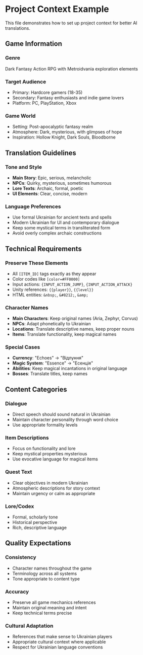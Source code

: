 # Project Context Example

This file demonstrates how to set up project context for better AI translations.

## Game Information

### Genre
Dark Fantasy Action RPG with Metroidvania exploration elements

### Target Audience
- Primary: Hardcore gamers (18-35)
- Secondary: Fantasy enthusiasts and indie game lovers
- Platform: PC, PlayStation, Xbox

### Game World
- Setting: Post-apocalyptic fantasy realm
- Atmosphere: Dark, mysterious, with glimpses of hope
- Inspiration: Hollow Knight, Dark Souls, Bloodborne

## Translation Guidelines

### Tone and Style
- **Main Story**: Epic, serious, melancholic
- **NPCs**: Quirky, mysterious, sometimes humorous
- **Lore Texts**: Archaic, formal, poetic
- **UI Elements**: Clear, concise, modern

### Language Preferences
- Use formal Ukrainian for ancient texts and spells
- Modern Ukrainian for UI and contemporary dialogue
- Keep some mystical terms in transliterated form
- Avoid overly complex archaic constructions

## Technical Requirements

### Preserve These Elements
- All `[ITEM_ID]` tags exactly as they appear
- Color codes like `[color=#FF0000]`
- Input actions: `{INPUT_ACTION_JUMP}`, `{INPUT_ACTION_ATTACK}`
- Unity references: `{{player}}`, `{{level}}`
- HTML entities: `&nbsp;`, `&#8212;`, `&amp;`

### Character Names
- **Main Characters**: Keep original names (Aria, Zephyr, Corvus)
- **NPCs**: Adapt phonetically to Ukrainian
- **Locations**: Translate descriptive names, keep proper nouns
- **Items**: Translate functionality, keep magical names

### Special Cases
- **Currency**: "Echoes" → "Відлуння"
- **Magic System**: "Essence" → "Есенція"
- **Abilities**: Keep magical incantations in original language
- **Bosses**: Translate titles, keep names

## Content Categories

### Dialogue
- Direct speech should sound natural in Ukrainian
- Maintain character personality through word choice
- Use appropriate formality levels

### Item Descriptions
- Focus on functionality and lore
- Keep mystical properties mysterious
- Use evocative language for magical items

### Quest Text
- Clear objectives in modern Ukrainian
- Atmospheric descriptions for story context
- Maintain urgency or calm as appropriate

### Lore/Codex
- Formal, scholarly tone
- Historical perspective
- Rich, descriptive language

## Quality Expectations

### Consistency
- Character names throughout the game
- Terminology across all systems
- Tone appropriate to content type

### Accuracy
- Preserve all game mechanics references
- Maintain original meaning and intent
- Keep technical terms precise

### Cultural Adaptation
- References that make sense to Ukrainian players
- Appropriate cultural context where applicable
- Respect for Ukrainian language conventions